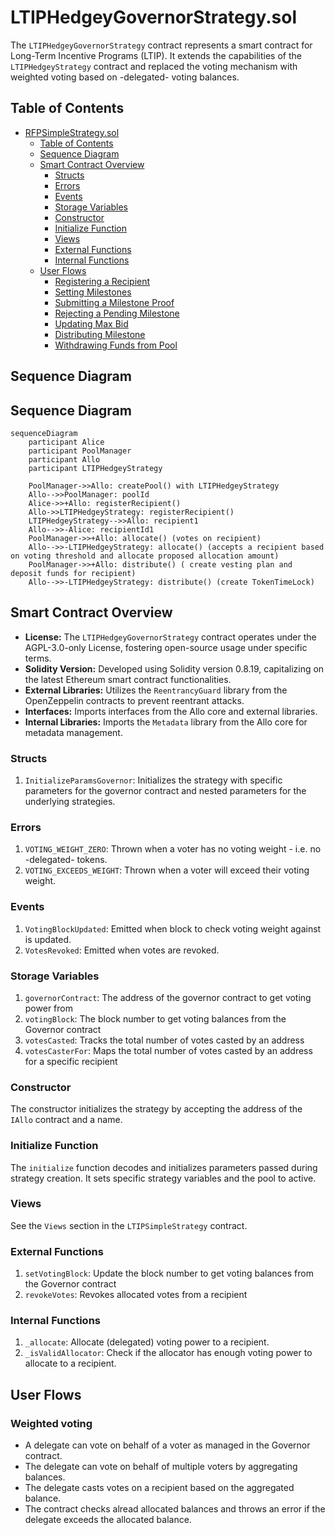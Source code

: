# LTIPHedgeyGovernorStrategy.sol

The `LTIPHedgeyGovernorStrategy` contract represents a smart contract for Long-Term Incentive Programs (LTIP). It extends the capabilities of the `LTIPHedgeyStrategy` contract and replaced the voting mechanism with weighted voting based on -delegated- voting balances.

## Table of Contents

- [RFPSimpleStrategy.sol](#rfpsimplestrategysol)
  - [Table of Contents](#table-of-contents)
  - [Sequence Diagram](#sequence-diagram)
  - [Smart Contract Overview](#smart-contract-overview)
    - [Structs](#structs)
    - [Errors](#errors)
    - [Events](#events)
    - [Storage Variables](#storage-variables)
    - [Constructor](#constructor)
    - [Initialize Function](#initialize-function)
    - [Views](#views)
    - [External Functions](#external-functions)
    - [Internal Functions](#internal-functions)
  - [User Flows](#user-flows)
    - [Registering a Recipient](#registering-a-recipient)
    - [Setting Milestones](#setting-milestones)
    - [Submitting a Milestone Proof](#submitting-a-milestone-proof)
    - [Rejecting a Pending Milestone](#rejecting-a-pending-milestone)
    - [Updating Max Bid](#updating-max-bid)
    - [Distributing Milestone](#distributing-milestone)
    - [Withdrawing Funds from Pool](#withdrawing-funds-from-pool)

## Sequence Diagram

## Sequence Diagram

```mermaid
sequenceDiagram
    participant Alice
    participant PoolManager
    participant Allo
    participant LTIPHedgeyStrategy

    PoolManager->>Allo: createPool() with LTIPHedgeyStrategy
    Allo-->>PoolManager: poolId
    Alice->>+Allo: registerRecipient()
    Allo->>LTIPHedgeyStrategy: registerRecipient()
    LTIPHedgeyStrategy-->>Allo: recipient1
    Allo-->>-Alice: recipientId1
    PoolManager->>+Allo: allocate() (votes on recipient)
    Allo-->>-LTIPHedgeyStrategy: allocate() (accepts a recipient based on voting threshold and allocate proposed allocation amount)
    PoolManager->>+Allo: distribute() ( create vesting plan and deposit funds for recipient)
    Allo-->>-LTIPHedgeyStrategy: distribute() (create TokenTimeLock)
```

## Smart Contract Overview

- **License:** The `LTIPHedgeyGovernorStrategy` contract operates under the AGPL-3.0-only License, fostering open-source usage under specific terms.
- **Solidity Version:** Developed using Solidity version 0.8.19, capitalizing on the latest Ethereum smart contract functionalities.
- **External Libraries:** Utilizes the `ReentrancyGuard` library from the OpenZeppelin contracts to prevent reentrant attacks.
- **Interfaces:** Imports interfaces from the Allo core and external libraries.
- **Internal Libraries:** Imports the `Metadata` library from the Allo core for metadata management.

### Structs

1. `InitializeParamsGovernor`: Initializes the strategy with specific parameters for the governor contract and nested parameters for the underlying strategies.

### Errors

1. `VOTING_WEIGHT_ZERO`: Thrown when a voter has no voting weight - i.e. no -delegated- tokens.
2. `VOTING_EXCEEDS_WEIGHT`: Thrown when a voter will exceed their voting weight.

### Events

1. `VotingBlockUpdated`: Emitted when block to check voting weight against is updated.
2. `VotesRevoked`: Emitted when votes are revoked.

### Storage Variables

1. `governorContract`: The address of the governor contract to get voting power from
2. `votingBlock`: The block number to get voting balances from the Governor contract
3. `votesCasted`: Tracks the total number of votes casted by an address
4. `votesCasterFor`: Maps the total number of votes casted by an address for a specific recipient

### Constructor

The constructor initializes the strategy by accepting the address of the `IAllo` contract and a name.

### Initialize Function

The `initialize` function decodes and initializes parameters passed during strategy creation. It sets specific strategy variables and the pool to active.

### Views

See the `Views` section in the `LTIPSimpleStrategy` contract.

### External Functions

1. `setVotingBlock`: Update the block number to get voting balances from the Governor contract
2. `revokeVotes`: Revokes allocated votes from a recipient

### Internal Functions

1. `_allocate`: Allocate (delegated) voting power to a recipient. 
2. `_isValidAllocator`: Check if the allocator has enough voting power to allocate to a recipient.

## User Flows

### Weighted voting 

- A delegate can vote on behalf of a voter as managed in the Governor contract.
- The delegate can vote on behalf of multiple voters by aggregating balances.
- The delegate casts votes on a recipient based on the aggregated balance.
- The contract checks alread allocated balances and throws an error if the delegate exceeds the allocated balance.

